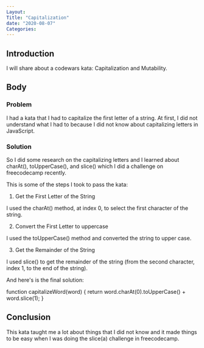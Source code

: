 ```yaml
---
Layout: 
Title: "Capitalization"
date: "2020-08-07"
Categories:
---
```

 
 ## Introduction 

I will share about a codewars kata: Capitalization and Mutability.

## Body

### Problem 

I had a kata that I had to capitalize the first letter of a string. At first, I did not understand what I had to because I did not know about capitalizing letters in JavaScript.

### Solution

So I did some research on the capitalizing letters and I learned about charAt(), toUpperCase(), and slice() which I did a challenge on freecodecamp recently.

This is some of the steps I took to pass the kata:

1. Get the First Letter of the String

I used the charAt() method, at index 0, to select the first character of the string.

2. Convert the First Letter to uppercase

I used the toUpperCase() method and converted the string to upper case.

3. Get the Remainder of the String

I used slice() to get the remainder of the string (from the second character, index 1, to the end of the string).

And here's is the final solution:

function capitalizeWord(word) {
 return word.charAt(0).toUpperCase() + word.slice(1);
}

## Conclusion 

This kata taught me a lot about things that I did not know and it made things to be easy when I was doing the slice(a) challenge in freecodecamp.


